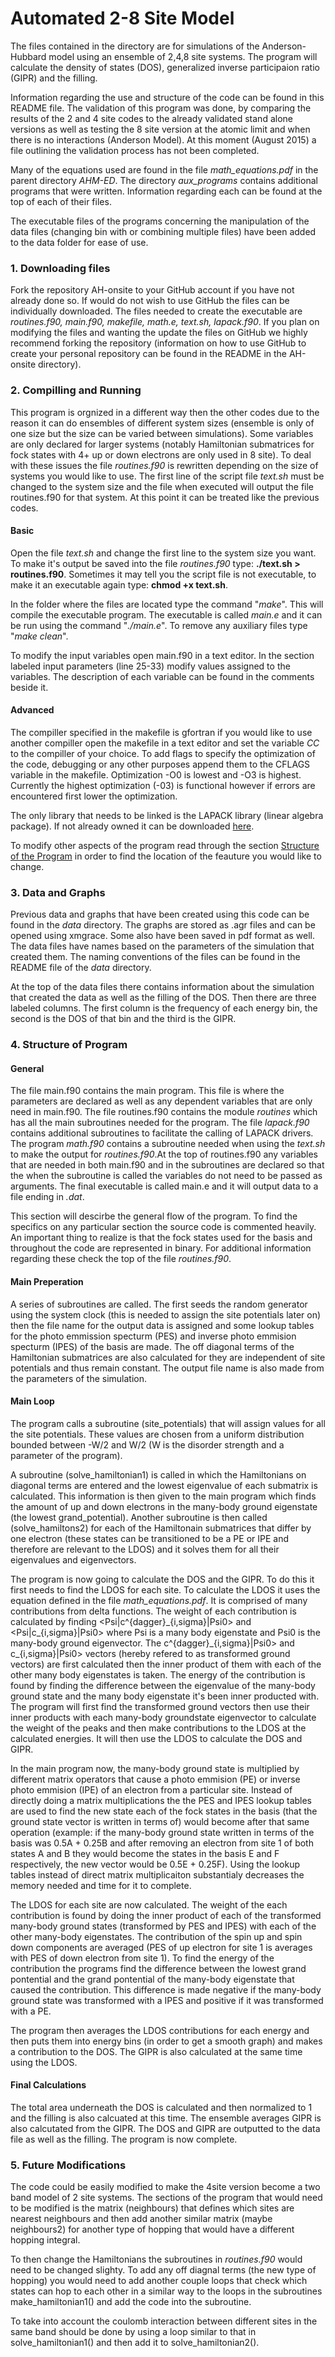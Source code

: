 <html>
<body>
<h1>Automated 2-8 Site Model</h1>
<p> The files contained in the directory are for simulations of the Anderson-Hubbard model using an ensemble of 2,4,8 site systems. The program will calculate the density of states (DOS), generalized inverse participaion ratio (GIPR) and the filling.</p> 
<p>Information regarding the use and structure of the code can be found in this README file. The validation of this program was done, by comparing the results of the 2 and 4 site codes to the already validated stand alone versions as well as testing the 8 site version at the atomic limit and when there is no interactions (Anderson Model). At this moment (August 2015) a file outlining the validation process has not been completed.</p>
<p>Many of the equations used are found in the file <em>math&#95equations.pdf</em> in the parent directory <em>AHM-ED</em>. The directory <em>aux&#95programs</em> contains additional programs that were written. Information regarding each can be found at the top of each of their files.</p>
<p>The executable files of the programs concerning the manipulation of the data files (changing bin with or combining multiple files) have been added to the data folder for ease of use.</p>
<h3>1. Downloading files</h3>
<p>Fork the repository AH-onsite to your GitHub account if you have not already done so. If would do not wish to use GitHub the files can be individually downloaded. The files needed to create the executable are <em>routines.f90, main.f90, makefile, math.e, text.sh, lapack.f90</em>. If you plan on modifying the files and wanting the update the files on GitHub we highly recommend forking the repository (information on how to use GitHub to create your personal repository can be found in the README in the AH-onsite directory). </p>
<h3>2. Compilling and Running</h3>
This program is orgnized in a different way then the other codes due to the reason it can do ensembles of different system sizes (ensemble is only of one size but the size can be varied between simulations). Some variables are only declared for larger systems (notably Hamiltonian submatrices for fock states with 4+ up or down electrons are only used in 8 site). To deal with these issues the file <em>routines.f90</em> is rewritten depending on the size of systems you would like to use. The first line of the script file <em>text.sh</em> must be changed to the system size and the file when executed will output the file routines.f90 for that system. At this point it can be treated like the previous codes.</p>
<h4>Basic</h4>
<p>Open the file <em>text.sh</em> and change the first line to the system size you want. To make it's output be saved into the file <em>routines.f90</em> type: <strong>./text.sh > routines.f90</strong>. Sometimes it may tell you the script file is not executable, to make it an executable again type: <strong>chmod +x text.sh</strong>.</p>
<p>In the folder where the files are located type the command "<em>make</em>". This will compile the executable program. The executable is called <em>main.e</em> and it can be run using the command "<em>./main.e</em>". To remove any auxiliary files type "<em>make clean</em>".</p>
<p>To modify the input variables open main.f90 in a text editor. In the section labeled input parameters (line 25-33) modify values assigned to the variables. The description of each variable can be found in the comments beside it.
<h4>Advanced</h4>
<p>The compiller specified in the makefile is gfortran if you would like to use another compiller open the makefile in a text editor and set the variable <em>CC</em> to the compiller of your choice. To add flags to specify the optimization of the code, debugging or any other purposes append them to the CFLAGS variable in the makefile. Optimization -O0 is lowest and -O3 is highest. Currently the highest optimization (-03) is functional however if errors are encountered first lower the optimization.</p>
<p>The only library that needs to be linked is the LAPACK library (linear algebra package). If not already owned it can be downloaded <a href="http://www.netlib.org/lapack/#_lapack_version_3_5_0" target="_blank">here</a>.</p>
<p> To modify other aspects of the program read through the section <a href="#structure">Structure of the Program</a> in order to find the location of the feauture you would like to change.</p>
<h3>3. Data and Graphs</h3>
Previous data and graphs that have been created using this code can be found in the <em>data</em> directory. The graphs are stored as .agr files and can be opened using xmgrace. Some also have been saved in pdf format as well. The data files have names based on the parameters of the simulation that created them. The naming conventions of the files can be found in the README file of the <em>data</em> directory.</p> 
<p>At the top of the data files there contains information about the simulation that created the data as well as the filling of the DOS. Then there are three labeled columns. The first column is the frequency of each energy bin, the second is the DOS of that bin and the third is the GIPR.</p>
<h3 id="structure">4. Structure of Program</h3>
<h4>General</h4>
The file main.f90 contains the main program. This file is where the parameters are declared as well as any dependent variables that are only need in main.f90. The file routines.f90 contains the module <em>routines</em> which has all the main subroutines needed for the program. The file <em>lapack.f90</em> contains additional subroutines to facilitate the calling of LAPACK drivers. The program <em>math.f90</em> contains a subroutine needed when using the <em>text.sh</em> to make the output for <em>routines.f90</em>.At the top of routines.f90 any variables that are needed in both main.f90 and in the subroutines are declared so that the when the subroutine is called the variables do not need to be passed as arguments. The final executable is called main.e and it will output data to a file ending in <em>.dat</em>.</p>
<p>This section will descirbe the general flow of the program. To find the specifics on any particular section the source code is commented heavily. An important thing to realize is that the fock states used for the basis and throughout the code are represented in binary. For additional information regarding these check the top of the file <em>routines.f90</em>.</p>
<h4>Main Preperation</h4>
<p>A series of subroutines are called. The first seeds the random generator using the system clock (this is needed to assign the site potentials later on) then the file name for the output data is assigned and some lookup tables for the photo emmission specturm (PES) and inverse photo emmision specturm (IPES) of the basis are made. The off diagonal terms of the Hamiltonian submatrices are also calculated for they are independent of site potentials and thus remain constant. The output file name is also made from the parameters of the simulation.</p> 
<h4>Main Loop</h4>
<p>The program calls a subroutine (site_potentials) that will assign values for all the site potentials. These values are chosen from a uniform distribution bounded between -W/2 and W/2 (W is the disorder strength and a parameter of the program). </p>
<p>A subroutine (solve_hamiltonian1) is called in which the Hamiltonians on diagonal terms are entered and the lowest eigenvalue of each submatrix is calculated. This information is then given to the main program which finds the amount of up and down electrons in the many-body ground eigenstate (the lowest grand&#95potential). Another subroutine is then called (solve&#95hamiltons2) for each of the Hamiltonain submatrices that differ by one electron (these states can be transitioned to be a PE or IPE and therefore are relevant to the LDOS) and it solves them for all their eigenvalues and eigenvectors.</p>
<p>The program is now going to calculate the DOS and the GIPR. To do this it first needs to find the LDOS for each site. To calculate the LDOS it uses the equation defined in the file <em>math&#95equations.pdf</em>. It is comprised of many contributions from delta functions. The weight of each contribution is calculated by finding &#60Psi|c^{dagger}&#95{i,sigma}|Psi0&#62 and &#60Psi|c&#95{i,sigma}|Psi0&#62 where Psi is a many body eigenstate and Psi0 is the many-body ground eigenvector. The c^{dagger}&#95{i,sigma}|Psi0&#62 and c_{i,sigma}|Psi0&#62 vectors (hereby refered to as transformed ground vectors) are first calculated then the inner product of them with each of the other many body eigenstates is taken. The energy of the contribution is found by finding the difference between the eigenvalue of the many-body ground state and the many body eigenstate it's been inner producted with. The program will first find the transformed ground vectors then use their inner products with each many-body groundstate eigenvector to calculate the weight of the peaks and then make contributions to the LDOS at the calculated energies. It will then use the LDOS to calculate the DOS and GIPR.</p>
<p> In the main program now, the many-body ground state is multiplied by different matrix operators that cause a photo emmision (PE) or inverse photo emmision (IPE) of an electron from a particular site. Instead of directly doing a matrix multiplications the the PES and IPES lookup tables are used to find the new state each of the fock states in the basis (that the ground state vector is written in terms of) would become after that same operation (example: if the many-body ground state written in terms of the basis was 0.5A + 0.25B and after removing an electron from site 1 of both states A and B they would become the states in the basis E and F respectively, the new vector would be 0.5E + 0.25F). Using the lookup tables instead of direct matrix multiplicaiton substantialy decreases the memory needed and time for it to complete.</p>
<p>The LDOS for each site are now calculated. The weight of the each contribution is found by doing the inner product of each of the transformed many-body ground states (transformed by PES and IPES) with each of the other many-body eigenstates. The contribution of the spin up and spin down components are averaged (PES of up electron for site 1 is averages with PES of down electron from site 1). To find the energy of the contribution the programs find the difference between the lowest grand pontential and the grand pontential of the many-body eigenstate that caused the contribution. This difference is made negative if the many-body ground state was transformed with a IPES and positive if it was transformed with a PE.</p>
<p> The program then averages the LDOS contributions for each energy and then puts them into energy bins (in order to get a smooth graph) and makes a contribution to the DOS. The GIPR is also calculated at the same time using the LDOS.</p>
<h4>Final Calculations</h4>
<p>The total area underneath the DOS is calculated and then normalized to 1 and the filling is also calcuated at this time. The ensemble averages GIPR is also calcutated from the GIPR. The DOS and GIPR are outputted to the data file as well as the filling. The program is now complete.</p>
<h3>5. Future Modifications</h3>
The code could be easily modified to make the 4site version become a two band model of 2 site systems. The sections of the program that would need to be modified is the matrix (neighbours) that defines which sites are nearest neighbours and then add another similar matrix (maybe neighbours2) for another type of hopping that would have a different hopping integral.</p> 
<p>To then change the Hamiltonians the subroutines in <em>routines.f90</em> would need to be changed slighty. To add any off diagnal terms (the new type of hopping) you would need to add another couple loops that check which states can hop to each other in a similar way to the loops in the subroutines make_hamiltonian1() and add the code into the subroutine.</p>
<p>To take into account the coulomb interaction between different sites in the same band should be done by using a loop similar to that in solve_hamiltonian1() and then add it to solve&#95hamiltonian2().</p>
</body>
</html>
